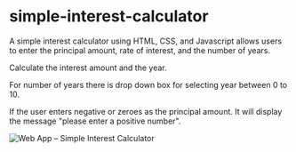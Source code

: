 # simple-interest-calculator
A simple interest calculator using HTML, CSS, and Javascript allows users to enter 
the principal amount, rate of interest, and the number of years.

Calculate the interest amount and the year.

For number of years there is drop down box for selecting year between 0 to 10.

If the user enters negative or zeroes as the principal amount. 
It will display the message "please enter a positive number".
 
![Web App – Simple Interest Calculator](https://user-images.githubusercontent.com/118112964/209206205-80c3b963-ad03-431e-94e6-306f92eca119.png)
